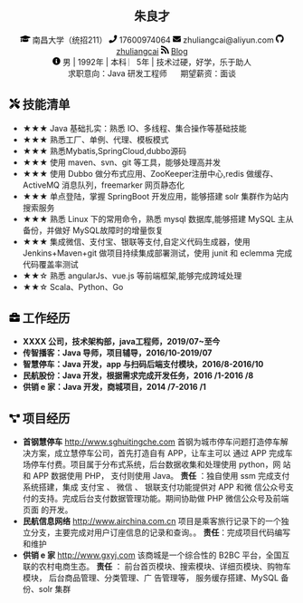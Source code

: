  <center>
     <h2>朱良才</h2>
     <div>
         <span>
             <img src="assets/graduation-cap-solid.svg" width="18px">
             南昌大学（统招211）
         </span>
         <span>
             <img src="assets/phone-solid.svg" width="14px">
             17600974064
         </span>
         <span>
             <img src="assets/envelope-solid.svg" width="14px">
             zhuliangcai@aliyun.com
         </span>
         <span>
             <img src="assets/github-brands.svg" width="14px">
             <a href="https://github.com/zhuliangcai">zhuliangcai</a>
         </span>
         <span>
             <img src="assets/rss-solid.svg" width="14px">
             <a href="https://zhuliangcai.github.io">Blog</a>
         </span>    
         <br/>
         <span>
           <img src="assets/info-circle-solid.svg" width="14px">
           男 | 1992年 | 本科 ︳5年 | 技术过硬，好学，乐于助人
           <br/>
            求职意向：Java 研发工程师   &nbsp;&nbsp;&nbsp;&nbsp;  期望薪资：面谈
         </span>
     </div>
 </center>

## <img src="assets/tools-solid.svg" width="18px"> 技能清单

- ★★★ Java 基础扎实：熟悉 IO、多线程、集合操作等基础技能
- ★★★ 熟悉工厂、单例、代理、模板模式
- ★★★ 熟悉Mybatis,SpringCloud,dubbo源码
- ★★★ 使用 maven、svn、git 等工具，能够处理高并发
- ★★★ 使用 Dubbo 做分布式应用、ZooKeeper注册中心,redis 做缓存、ActiveMQ 消息队列，freemarker 网页静态化
- ★★★ 单点登陆，掌握 SpringBoot 开发应用，能够搭建 solr 集群作为站内搜索服务
- ★★★ 熟悉 Linux 下的常用命令，熟悉 mysql 数据库,能够搭建 MySQL 主从备份，并做好 MySQL故障时的增量恢复
- ★★★ 集成微信、支付宝、银联等支付,自定义代码生成器，使用 Jenkins+Maven+git 做项目持续集成部署测试，使用 junit 和 eclemma 完成代码覆盖率测试
- ★★☆ 熟悉 angularJs、vue.js 等前端框架,能够完成跨域处理
- ★★☆ Scala、Python、Go

## <img src="assets/briefcase-solid.svg" width="18px"> 工作经历

- **XXXX 公司，技术架构部，java工程师，2019/07~至今**
- **传智播客：Java 导师，项目辅导，2016/10-2019/07**
- **智慧停车：Java 开发，app 与扫码后端支付模块，2016/8-2016/10**
- **民航股份：Java 开发，根据需求完成开发任务，2016 /1-2016 /8**
- **供销 e 家：Java 开发，商城项目，2014 /7-2016 /1**

## <img src="assets/project-diagram-solid.svg" width="18px"> 项目经历

- **首钢慧停车** http://www.sghuitingche.com
首钢为城市停车问题打造停车解决方案，成立慧停车公司，首先打造自有 APP，让车主可以
通过 APP 完成车场停车付费。项目属于分布式系统，后台数据收集和处理使用 python，网
站和 APP 数据使用 PHP， 支付则使用 Java。
**责任** ：独自使用 ssm 完成支付系统搭建，集成 支付宝 、 微信 、 银联支付功能提供对 APP 和微
信公众号支付的支持。完成后台支付数据管理功能。期间协助做 PHP 微信公众号及前端页面
的开发。
- **民航信息网络** http://www.airchina.com.cn
项目是乘客旅行记录下的一个独立分支，主要完成对用户订座信息的记录和查询。。
**责任**：完成项目代码编写和维护
- **供销 e 家** http://www.gxyj.com
该商城是一个综合性的 B2BC 平台，全国互联的农村电商生态。
**责任** ： 前台首页模块、搜索模块、详细页模块、购物车模块， 后台商品管理、分类管理、广
告管理等， 服务缓存搭建、MySQL 备份、solr 集群
